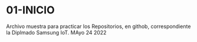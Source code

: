 # 01-INICIO
Archivo muestra para practicar los Repositorios, en githob, correspondiente la Diplmado Samsung  IoT. MAyo 24 2022
